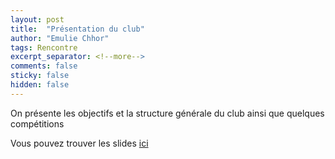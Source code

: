 ```yaml
---
layout: post
title:  "Présentation du club"
author: "Emulie Chhor"
tags: Rencontre
excerpt_separator: <!--more-->
comments: false
sticky: false
hidden: false
---
```


On présente les objectifs et la structure générale du club ainsi que quelques 
compétitions<!--more-->


Vous pouvez trouver les slides [ici](https://docs.google.com/presentation/d/1GVmIe5T20xOVBk8wmIKlY-t5zLdBVoCU0fxyeGbO9AY/edit#slide=id.p)
